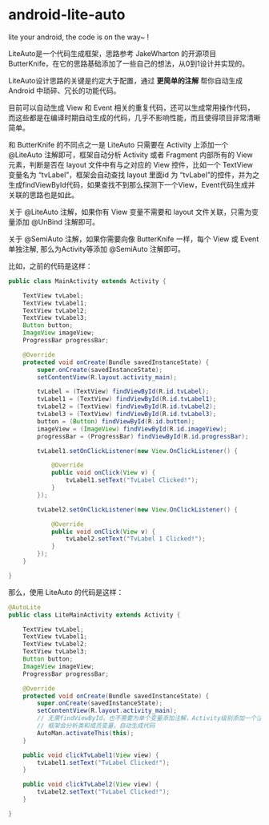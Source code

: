 # android-lite-auto

lite your android, the code is on the way~ !

LiteAuto是一个代码生成框架，思路参考 JakeWharton 的开源项目 ButterKnife，在它的思路基础添加了一些自己的想法，从0到1设计并实现的。

LiteAuto设计思路的关键是约定大于配置，通过 **更简单的注解** 帮你自动生成 Android 中琐碎、冗长的功能代码。

目前可以自动生成 View 和 Event 相关的重复代码，还可以生成常用操作代码，而这些都是在编译时期自动生成的代码，几乎不影响性能，而且使得项目非常清晰简单。

和 ButterKnife 的不同点之一是 LiteAuto 只需要在 Activity 上添加一个 @LiteAuto 注解即可，框架自动分析 Activity 或者 Fragment 内部所有的 View 元素，判断是否在 layout 文件中有与之对应的 View 控件，比如一个 TextView 变量名为 “tvLabel”，框架会自动查找 layout 里面id 为 “tvLabel”的控件，并为之生成findViewById代码，如果查找不到那么探测下一个View，Event代码生成并关联的思路也是如此。

关于 @LiteAuto 注解，如果你有 View 变量不需要和 layout 文件关联，只需为变量添加 @UnBind 注解即可。

关于 @SemiAuto 注解，如果你需要向像 ButterKnife 一样，每个 View 或 Event 单独注解, 那么为Activity等添加 @SemiAuto 注解即可。

比如，之前的代码是这样：

```java
public class MainActivity extends Activity {

    TextView tvLabel;
    TextView tvLabel1;
    TextView tvLabel2;
    TextView tvLabel3;
    Button button;
    ImageView imageView;
    ProgressBar progressBar;

    @Override
    protected void onCreate(Bundle savedInstanceState) {
        super.onCreate(savedInstanceState);
        setContentView(R.layout.activity_main);

        tvLabel = (TextView) findViewById(R.id.tvLabel);
        tvLabel1 = (TextView) findViewById(R.id.tvLabel1);
        tvLabel2 = (TextView) findViewById(R.id.tvLabel2);
        tvLabel3 = (TextView) findViewById(R.id.tvLabel3);
        button = (Button) findViewById(R.id.button);
        imageView = (ImageView) findViewById(R.id.imageView);
        progressBar = (ProgressBar) findViewById(R.id.progressBar);

        tvLabel1.setOnClickListener(new View.OnClickListener() {

            @Override 
            public void onClick(View v) {
                tvLabel1.setText("TvLabel Clicked!");
            }
        });

        tvLabel2.setOnClickListener(new View.OnClickListener() {

            @Override 
            public void onClick(View v) {
                tvLabel2.setText("TvLabel 1 Clicked!");
            }
        });
    }

}
```

那么，使用 LiteAuto 的代码是这样：

```java
@AutoLite
public class LiteMainActivity extends Activity {

    TextView tvLabel;
    TextView tvLabel1;
    TextView tvLabel2;
    TextView tvLabel3;
    Button button;
    ImageView imageView;
    ProgressBar progressBar;

    @Override
    protected void onCreate(Bundle savedInstanceState) {
        super.onCreate(savedInstanceState);
        setContentView(R.layout.activity_main);
        // 无需findViewById，也不需要为单个变量添加注解，Activity级别添加一个注解即可。
        // 框架会分析类和成员变量，自动生成代码
        AutoMan.activateThis(this);
    }

    public void clickTvLabel1(View view) {
        tvLabel1.setText("TvLabel Clicked!");
    }

    public void clickTvLabel2(View view) {
        tvLabel2.setText("TvLabel Clicked!");
    }

}
```
